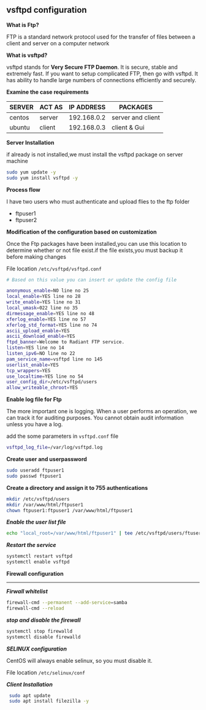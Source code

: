 ## vsftpd configuration

 **What is Ftp?**

FTP is a standard network protocol used for the transfer of files between a client and server on a computer network

**What is vsftpd?**

vsftpd stands for **Very Secure FTP Daemon**. It is secure, stable and extremely fast. If you want to setup complicated FTP, then go with vsftpd. It has ability to handle large numbers of connections efficiently and securely.

**Examine the case requirements**

|     SERVER      | 	   ACT AS  |	   IP ADDRESS   |   PACKAGES    |
|-----------------|-------------|------------------|----------------|
|    centos       |	server      |	192.168.0.2      |   server and client |
|    ubuntu       |	client      | 192.168.0.3      |   client & Gui |

**Server Installation**

if already is not installed,we must install the vsftpd package on server machine

```bash
sudo yum update -y
sudo yum install vsftpd -y
```

**Process flow** 
 
I have two users who must authenticate and upload flies to the ftp folder

* ftpuser1
* ftpuser2
 
**Modification of the configuration based on customization**

Once the Ftp packages have been installed,you can use this location to determine whether or not file exist.if the file exists,you must backup it before    making changes
  
 File location `/etc/vsftpd/vsftpd.conf`
 
 ```bash
# Based on this value you can insert or update the config file

anonymous_enable=NO line no 25
local_enable=YES line no 28
write_enable=YES line no 31
local_umask=022 line no 35
dirmessage_enable=YES line no 48
xferlog_enable=YES line no 57
xferlog_std_format=YES line no 74
ascii_upload_enable=YES
ascii_download_enable=YES
ftpd_banner=Welcome to Radiant FTP service.
listen=YES line no 14
listen_ipv6=NO line no 22
pam_service_name=vsftpd line no 145
userlist_enable=YES
tcp_wrappers=YES
use_localtime=YES line no 54
user_config_dir=/etc/vsftpd/users
allow_writeable_chroot=YES
```
  
 **Enable log file for Ftp**
 
The more important one is logging. When a user performs an operation, we can track it for auditing purposes. You cannot obtain audit information unless  you have a log.

add the some parameters in `vsftpd.conf` file

```bash
vsftpd_log_file=/var/log/vsftpd.log
```

 **Create user and userpassword**
 
 ```bash
 sudo useradd ftpuser1
 sudo passwd ftpuser1
 ```

 **Create a directory and assign it to 755 authentications**
 
 ```bash
mkdir /etc/vsftpd/users
mkdir /var/www/html/ftpuser1
chown ftpuser1:ftpuser1 /var/www/html/ftpuser1
 ```
 
_**Enable the user list file**_

```bash
echo "local_root=/var/www/html/ftpuser1" | tee /etc/vsftpd/users/ftuser1 
```

_**Restart the service**_
 
 ```bash
 systemctl restart vsftpd
 systemctl enable vsftpd 
 ```

 **Firewall configuration**
 
 ---
 
 
 _**Firwall whitelist**_
 
 ```bash
 firewall-cmd --permanent --add-service=samba
 firewall-cmd --reload
```
_**stop and disable the firewall**_

```bash  
systemctl stop firewalld
systemctl disable firewalld
 ```
   
_**SELINUX configuration**_
   
 CentOS will always enable selinux, so you must disable it.

 File location `/etc/selinux/conf`
     
_**Client Installation**_
 
```bash
 sudo apt update
 sudo apt install filezilla -y
```

